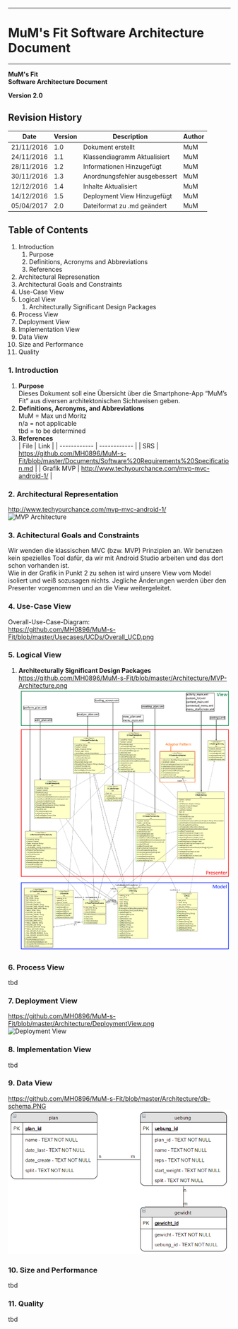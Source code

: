 -------------
# MuM's Fit Software Architecture Document #
-------------
**MuM's Fit**  
**Software Architecture Document**

**Version 2.0**

## Revision History ##
| Date       | Version | Description                   | Author |
|------------|---------|-------------------------------|--------|
| 21/11/2016 | 1.0     | Dokument erstellt             | MuM    |
| 24/11/2016 | 1.1     | Klassendiagramm Aktualisiert  | MuM    |
| 28/11/2016 | 1.2     | Informationen Hinzugefügt     | MuM    |
| 30/11/2016 | 1.3     | Anordnungsfehler ausgebessert | MuM    |
| 12/12/2016 | 1.4     | Inhalte Aktualisiert          | MuM    |
| 14/12/2016 | 1.5     | Deployment View Hinzugefügt   | MuM    |
| 05/04/2017 | 2.0     | Dateiformat zu .md geändert   | MuM    |

## Table of Contents ##
1. Introduction
	1. Purpose
	2. Definitions, Acronyms and Abbreviations
	3. References
2. Architectural Represenation
3. Architectural Goals and Constraints
4. Use-Case View
5. Logical View
	1. Architecturally Significant Design Packages
6. Process View
7. Deployment View
8. Implementation View
9. Data View
10. Size and Performance
11. Quality

### 1. Introduction ###
1. **Purpose**  
Dieses Dokument soll eine Übersicht über die Smartphone-App “MuM’s Fit” aus diversen architektonischen Sichtweisen geben.
2. **Definitions, Acronyms, and Abbreviations**  
MuM = Max und Moritz  
n/a = not applicable  
tbd = to be determined
3. **References**  
| File | Link |
| ------------ | ------------ |
| SRS | <a href="https://github.com/MH0896/MuM-s-Fit/blob/master/Documents/Software%20Requirements%20Specification.md">https://github.com/MH0896/MuM-s-Fit/blob/master/Documents/Software%20Requirements%20Specification.md</a> |
| Grafik MVP | <a href="http://www.techyourchance.com/mvp-mvc-android-1/">http://www.techyourchance.com/mvp-mvc-android-1/</a> |

### 2. Architectural Representation ###
<a href="http://www.techyourchance.com/mvp-mvc-android-1/">http://www.techyourchance.com/mvp-mvc-android-1/</a><br>
![MVP Architecture](https://github.com/MH0896/MuM-s-Fit/blob/master/Architecture/MVP_WebGrafik.png "MVP Architecture")

### 3. Achitectural Goals and Constraints ###
Wir wenden die klassischen MVC (bzw. MVP) Prinzipien an. Wir benutzen kein spezielles Tool dafür, da wir mit Android Studio arbeiten und das dort schon vorhanden ist.  
Wie in der Grafik in Punkt 2 zu sehen ist wird unsere View vom Model isoliert und weiß sozusagen nichts. Jegliche Änderungen werden über den Presenter vorgenommen und an die View weitergeleitet.

### 4. Use-Case View ###
Overall-Use-Case-Diagram:<br>
<a href="https://github.com/MH0896/MuM-s-Fit/blob/master/Usecases/UCDs/Overall_UCD.png">https://github.com/MH0896/MuM-s-Fit/blob/master/Usecases/UCDs/Overall_UCD.png</a>

### 5. Logical View ###
1. **Architecturally Significant Design Packages**  
<a href="https://github.com/MH0896/MuM-s-Fit/blob/master/Architecture/MVP-Architecture.png">https://github.com/MH0896/MuM-s-Fit/blob/master/Architecture/MVP-Architecture.png</a><br>
![MVP Architecture](https://github.com/MH0896/MuM-s-Fit/blob/master/Architecture/MVP-Architecture.png "MVP Architecture")

### 6. Process View ###
tbd

### 7. Deployment View ###
<a href="https://github.com/MH0896/MuM-s-Fit/blob/master/Architecture/DeploymentView.png">https://github.com/MH0896/MuM-s-Fit/blob/master/Architecture/DeploymentView.png</a><br>
![Deployment View](https://github.com/MH0896/MuM-s-Fit/blob/master/Architecture/DeploymentView.png "Deployment View")

### 8. Implementation View ###
tbd

### 9. Data View ###
<a href="https://github.com/MH0896/MuM-s-Fit/blob/master/Architecture/db-schema.PNG">https://github.com/MH0896/MuM-s-Fit/blob/master/Architecture/db-schema.PNG</a><br>
![Data View](https://github.com/MH0896/MuM-s-Fit/blob/master/Architecture/db-schema.PNG "Data View")

### 10. Size and Performance ###
tbd

### 11. Quality ###
tbd
